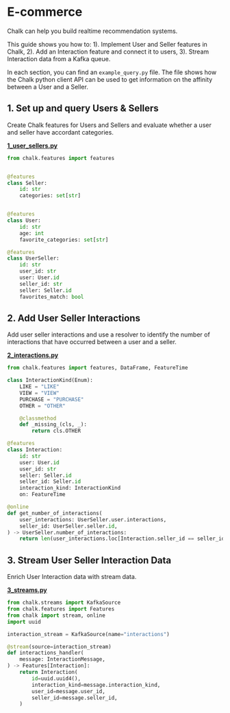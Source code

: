 # E-commerce

Chalk can help you build realtime recommendation systems.

This guide shows you how to:
1). Implement User and Seller features in Chalk,
2). Add an Interaction feature and connect it to users,
3). Stream Interaction data from a Kafka queue.

In each section, you can find an `example_query.py` file. The file shows how the Chalk python client API can be used to
get information on the affinity between a User and a Seller.

## 1. Set up and query Users & Sellers

Create Chalk features for Users and Sellers and evaluate whether a user and seller have accordant categories.

**[1_user_sellers.py](1_user_sellers.py)**

```python
from chalk.features import features


@features
class Seller:
    id: str
    categories: set[str]


@features
class User:
    id: str
    age: int
    favorite_categories: set[str]

@features
class UserSeller:
    id: str
    user_id: str
    user: User.id
    seller_id: str
    seller: Seller.id
    favorites_match: bool
```

## 2. Add User Seller Interactions

Add user seller interactions and use a resolver to identify the number of interactions
that have occurred between a user and a seller.

**[2_interactions.py](2_interactions.py)**

```python
from chalk.features import features, DataFrame, FeatureTime

class InteractionKind(Enum):
    LIKE = "LIKE"
    VIEW = "VIEW"
    PURCHASE = "PURCHASE"
    OTHER = "OTHER"

    @classmethod
    def _missing_(cls, _):
        return cls.OTHER

@features
class Interaction:
    id: str
    user: User.id
    user_id: str
    seller: Seller.id
    seller_id: Seller.id
    interaction_kind: InteractionKind
    on: FeatureTime

@online
def get_number_of_interactions(
    user_interactions: UserSeller.user.interactions,
    seller_id: UserSeller.seller.id,
) -> UserSeller.number_of_interactions:
    return len(user_interactions.loc[Interaction.seller_id == seller_id])
```

## 3. Stream User Seller Interaction Data

Enrich User Interaction data with stream data.

**[3_streams.py](3_streams.py)**

```python
from chalk.streams import KafkaSource
from chalk.features import Features
from chalk import stream, online
import uuid

interaction_stream = KafkaSource(name="interactions")

@stream(source=interaction_stream)
def interactions_handler(
    message: InteractionMessage,
) -> Features[Interaction]:
    return Interaction(
        id=uuid.uuid4(),
        interaction_kind=message.interaction_kind,
        user_id=message.user_id,
        seller_id=message.seller_id,
    )
```
